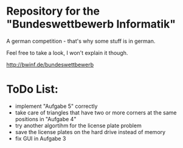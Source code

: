 # Repository for the "Bundeswettbewerb Informatik"
A german competition - that's why some stuff is in german.

Feel free to take a look, I won't explain it though.

http://bwinf.de/bundeswettbewerb

# ToDo List:
- implement "Aufgabe 5" correctly
- take care of triangles that have two or more corners at the same positions in "Aufgabe 4"
- try another algortihm for the license plate problem
- save the license plates on the hard drive instead of memory
- fix GUI in Aufgabe 3